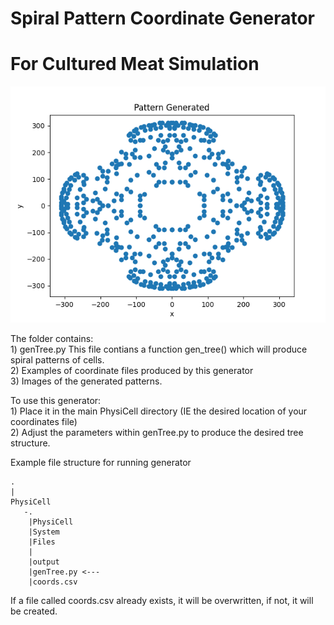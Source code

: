 # Spiral Pattern Coordinate Generator 
# For Cultured Meat Simulation 
![Tools](doubleBranch.png "")


The folder contains:<br>
    1) genTree.py This file contians a function gen_tree() which will produce spiral patterns of cells.<br> 
    2) Examples of coordinate files produced by this generator<br>
    3) Images of the generated patterns. <br>

To use this generator:<br>
    1) Place it in the main PhysiCell directory (IE the desired location of your coordinates file)<br>
    2) Adjust the parameters within genTree.py to produce the desired tree structure. <br>

Example file structure for running generator 

    .
    |
    PhysiCell
       -.
        |PhysiCell
        |System 
        |Files
        |
        |output       
        |genTree.py <--- 
        |coords.csv   

If a file called coords.csv already exists, it will be overwritten, if not, it will be created. 
